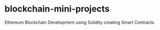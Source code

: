 # blockchain-mini-projects
Ethereum Blockchain Development using Solidity creating Smart Contracts.
